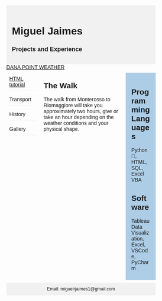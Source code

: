 <!DOCTYPE html>
<html>
<head>
<meta name="viewport" content="width=device-width, initial-scale=1.0">
<style>
* {
  box-sizing: border-box;
}
.menu {
  float: left;
  width: 20%;
}
.menuitem {
  padding: 8px;
  margin-top: 7px;
  border-bottom: 1px solid #f1f1f1;
}
.main {
  float: left;
  width: 60%;
  padding: 0 20px;
  overflow: hidden;
}
.right {
  background-color: rgb(173, 205, 230);
  float: left;
  width: 20%;
  padding: 10px 15px;
  margin-top: 7px;
}

@media only screen and (max-width:800px) {
  /* For tablets: */
  .main {
    width: 80%;
    padding: 0;
  }
  .right {
    width: 100%;
  }
}
@media only screen and (max-width:500px) {
  /* For mobile phones: */
  .menu, .main, .right {
    width: 100%;
  }
}
</style>
</head>
<div style="background-color:#f1f1f1;padding:15px;">
  <h1>Miguel Jaimes</h1>
  <h3>Projects and Experience</h3>
</div>

<body style="font-family:Arial;">
    <a class="weatherwidget-io" href="https://forecast7.com/en/33d47n117d70/dana-point/?unit=us" data-label_1="DANA POINT" data-label_2="WEATHER" data-theme="original" >DANA POINT WEATHER</a>
    <script>
    !function(d,s,id){var js,fjs=d.getElementsByTagName(s)[0];if(!d.getElementById(id)){js=d.createElement(s);js.id=id;js.src='https://weatherwidget.io/js/widget.min.js';fjs.parentNode.insertBefore(js,fjs);}}(document,'script','weatherwidget-io-js');
    </script>

<div style="overflow:auto">
  <div class="menu">
    <div class="menuitem"> <a href="https://www.w3schools.com/html/default.asp">HTML tutorial</a> </div>
    <div class="menuitem">Transport</div>
    <div class="menuitem">History</div>
    <div class="menuitem">Gallery</div>
  </div>

  <div class="main">
    <h2>The Walk</h2>
    <p>The walk from Monterosso to Riomaggiore will take you approximately two hours, give or take an hour depending on the weather conditions and your physical shape.</p>
  </div>

  <div class="right">
    <h2>Programming Languages</h2>
    <p>Python &#128013;, HTML, SQL, Excel VBA</p>
    <h2>Software</h2>
    <p>Tableau Data Visualization, Excel, VSCode, PyCharm</p>
  </div>
</div>


<div style="background-color:#f1f1f1;text-align:center;padding:10px;margin-top:7px;font-size:12px;"> Email: miguelrjaimes1@gmail.com </div>

</body>
</html>

